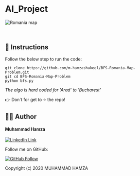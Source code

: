 # AI_Project

![Romania map](https://user-images.githubusercontent.com/43790152/97784960-1a142580-1bc4-11eb-9070-39c03eb16df2.png)

<br>

## 📜 Instructions

Follow the below step to run the code:

```
git clone https://github.com/m-hamzashakeel/BFS-Romania-Map-Problem.git
git cd BFS-Romania-Map-Problem
python bfs.py
```
*The algo is hard coded for 'Arad' to 'Bucharest'*

👉 Don't for get to ⭐ the repo!

## 👨‍💻‍ Author

#### Muhammad Hamza
[![LinkedIn Link](https://img.shields.io/badge/Connect-Hamza-blue.svg?logo=linkedin&longCache=true&style=social&label=Connect
)](https://www.linkedin.com/in/mhamzadev)

Follow me on GitHub:

[![GitHub Follow](https://img.shields.io/badge/Connect-Hmz-blue.svg?logo=Github&longCache=true&style=social&label=Follow)](https://github.com/m-hamzashakeel)

Copyright (c) 2020 MUHAMMAD HAMZA
